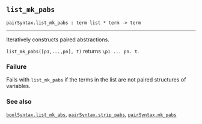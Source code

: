 ## `list_mk_pabs`

``` hol4
pairSyntax.list_mk_pabs : term list * term -> term
```

------------------------------------------------------------------------

Iteratively constructs paired abstractions.

`list_mk_pabs([p1,...,pn], t)` returns `\p1 ... pn. t`.

### Failure

Fails with `list_mk_pabs` if the terms in the list are not paired
structures of variables.

### See also

[`boolSyntax.list_mk_abs`](#boolSyntax.list_mk_abs),
[`pairSyntax.strip_pabs`](#pairSyntax.strip_pabs),
[`pairSyntax.mk_pabs`](#pairSyntax.mk_pabs)
